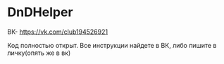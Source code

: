 # DnDHelper
ВК- https://vk.com/club194526921

Код полностью открыт.
Все инструкции найдете в ВК, либо пишите в личку(опять же в вк)
